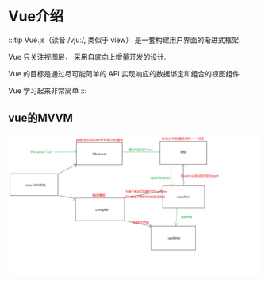 # Vue介绍

:::tip
Vue.js（读音 /vjuː/, 类似于 view） 是一套构建用户界面的渐进式框架.

Vue 只关注视图层， 采用自底向上增量开发的设计.

Vue 的目标是通过尽可能简单的 API 实现响应的数据绑定和组合的视图组件.

Vue 学习起来非常简单
:::
## vue的MVVM
![img](../public/img/mvvm.png)
 <Vssue title="vue" />
 